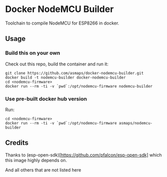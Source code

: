 # Docker NodeMCU Builder

Toolchain to compile NodeMCU for ESP8266 in docker.


## Usage

### Build this on your own

Check out this repo, build the container and run it:
```
git clone https://github.com/asmaps/docker-nodemcu-builder.git
docker build -t nodemcu-builder docker-nodemcu-builder
cd <nodemcu-firmware>
docker run --rm -ti -v `pwd`:/opt/nodemcu-firmware nodemcu-builder
```

### Use pre-built docker hub version

Run:
```
cd <nodemcu-firmware>
docker run --rm -ti -v `pwd`:/opt/nodemcu-firmware asmaps/nodemcu-builder
```

## Credits

Thanks to (esp-open-sdk)[https://github.com/pfalcon/esp-open-sdk] which this image highly depends on.

And all others that are not listed here
